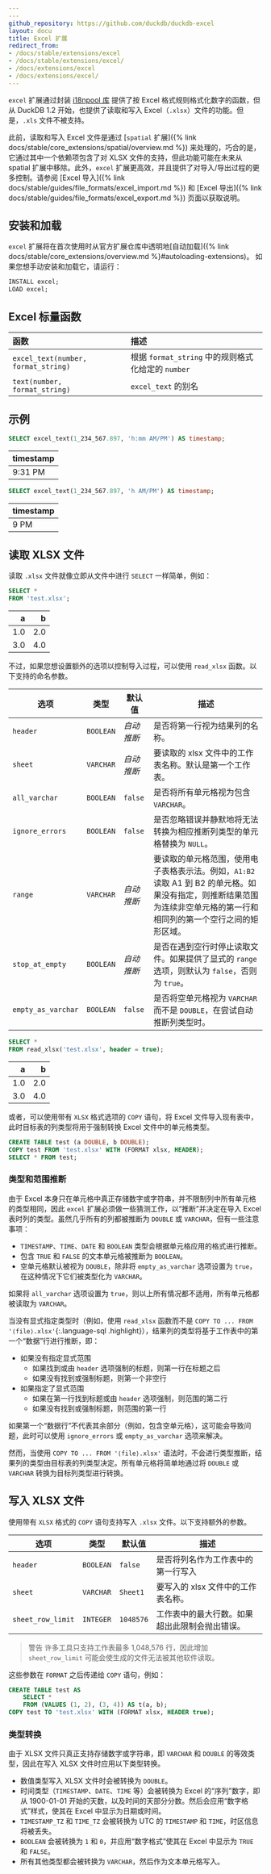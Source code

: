 ```yaml
---
---
github_repository: https://github.com/duckdb/duckdb-excel
layout: docu
title: Excel 扩展
redirect_from:
- /docs/stable/extensions/excel
- /docs/stable/extensions/excel/
- /docs/extensions/excel
- /docs/extensions/excel/
---
```


`excel` 扩展通过封装 [i18npool 库](https://www.openoffice.org/l10n/i18n_framework/index.html) 提供了按 Excel 格式规则格式化数字的函数，但从 DuckDB 1.2 开始，也提供了读取和写入 Excel（`.xlsx`）文件的功能。但是，`.xls` 文件不被支持。

此前，读取和写入 Excel 文件是通过 [`spatial` 扩展]({% link docs/stable/core_extensions/spatial/overview.md %}) 来处理的，巧合的是，它通过其中一个依赖项包含了对 XLSX 文件的支持，但此功能可能在未来从 spatial 扩展中移除。此外，`excel` 扩展更高效，并且提供了对导入/导出过程的更多控制。请参阅 [Excel 导入]({% link docs/stable/guides/file_formats/excel_import.md %}) 和 [Excel 导出]({% link docs/stable/guides/file_formats/excel_export.md %}) 页面以获取说明。

## 安装和加载

`excel` 扩展将在首次使用时从官方扩展仓库中透明地[自动加载]({% link docs/stable/core_extensions/overview.md %}#autoloading-extensions)。
如果您想手动安装和加载它，请运行：

```sql
INSTALL excel;
LOAD excel;
```

## Excel 标量函数

| 函数                            | 描述                                                          |
| :---------------------------------- | :------------------------------------------------------------------- |
| `excel_text(number, format_string)` | 根据 `format_string` 中的规则格式化给定的 `number` |
| `text(number, format_string)`       | `excel_text` 的别名                                               |

## 示例

```sql
SELECT excel_text(1_234_567.897, 'h:mm AM/PM') AS timestamp;
```

| timestamp |
| --------- |
| 9:31 PM   |

```sql
SELECT excel_text(1_234_567.897, 'h AM/PM') AS timestamp;
```

| timestamp |
| --------- |
| 9 PM      |

## 读取 XLSX 文件

读取 `.xlsx` 文件就像立即从文件中进行 `SELECT` 一样简单，例如：

```sql
SELECT *
FROM 'test.xlsx';
```

|   a |   b |
| --: | --: |
| 1.0 | 2.0 |
| 3.0 | 4.0 |

不过，如果您想设置额外的选项以控制导入过程，可以使用 `read_xlsx` 函数。以下支持的命名参数。

| 选项             | 类型      | 默认值                  | 描述                                                                                                                                                                                                                                                                                           |
| ------------------ | --------- | ------------------------ | ----------------------------------------------------------------------------------------------------------------------------------------------------------------------------------------------------------------------------------------------------------------------------------------------------- |
| `header`           | `BOOLEAN` | _自动推断_              | 是否将第一行视为结果列的名称。                                                                                                                                                                                                                                               |
| `sheet`            | `VARCHAR` | _自动推断_              | 要读取的 xlsx 文件中的工作表名称。默认是第一个工作表。                                                                                                                                                                                                                           |
| `all_varchar`      | `BOOLEAN` | `false`                  | 是否将所有单元格视为包含 `VARCHAR`。                                                                                                                                                                                                                                                   |
| `ignore_errors`    | `BOOLEAN` | `false`                  | 是否忽略错误并静默地将无法转换为相应推断列类型的单元格替换为 `NULL`。                                                                                                                                                                                                                                        |
| `range`            | `VARCHAR` | _自动推断_              | 要读取的单元格范围，使用电子表格表示法。例如，`A1:B2` 读取 A1 到 B2 的单元格。如果没有指定，则推断结果范围为连续非空单元格的第一行和相同列的第一个空行之间的矩形区域。 |
| `stop_at_empty`    | `BOOLEAN` | _自动推断_              | 是否在遇到空行时停止读取文件。如果提供了显式的 `range` 选项，则默认为 `false`，否则为 `true`。                                                                                                                                                                                                           |
| `empty_as_varchar` | `BOOLEAN` | `false`                  | 是否将空单元格视为 `VARCHAR` 而不是 `DOUBLE`，在尝试自动推断列类型时。                                                                                                                                                                                        |

```sql
SELECT *
FROM read_xlsx('test.xlsx', header = true);
```

|   a |   b |
| --: | --: |
| 1.0 | 2.0 |
| 3.0 | 4.0 |

或者，可以使用带有 `XLSX` 格式选项的 `COPY` 语句，将 Excel 文件导入现有表中，此时目标表的列类型将用于强制转换 Excel 文件中的单元格类型。

```sql
CREATE TABLE test (a DOUBLE, b DOUBLE);
COPY test FROM 'test.xlsx' WITH (FORMAT xlsx, HEADER);
SELECT * FROM test;
```

### 类型和范围推断

由于 Excel 本身只在单元格中真正存储数字或字符串，并不限制列中所有单元格的类型相同，因此 `excel` 扩展必须做一些猜测工作，以“推断”并决定在导入 Excel 表时列的类型。虽然几乎所有的列都被推断为 `DOUBLE` 或 `VARCHAR`，但有一些注意事项：

* `TIMESTAMP`、`TIME`、`DATE` 和 `BOOLEAN` 类型会根据单元格应用的格式进行推断。
* 包含 `TRUE` 和 `FALSE` 的文本单元格被推断为 `BOOLEAN`。
* 空单元格默认被视为 `DOUBLE`，除非将 `empty_as_varchar` 选项设置为 `true`，在这种情况下它们被类型化为 `VARCHAR`。

如果将 `all_varchar` 选项设置为 `true`，则以上所有情况都不适用，所有单元格都被读取为 `VARCHAR`。

当没有显式指定类型时（例如，使用 `read_xlsx` 函数而不是 `COPY TO ... FROM '⟨file⟩.xlsx'`{:.language-sql .highlight}），结果列的类型将基于工作表中的第一个“数据”行进行推断，即：

* 如果没有指定显式范围
  * 如果找到或由 `header` 选项强制的标题，则第一行在标题之后
  * 如果没有找到或强制标题，则第一个非空行
* 如果指定了显式范围
  * 如果在第一行找到标题或由 `header` 选项强制，则范围的第二行
  * 如果没有找到或强制标题，则范围的第一行

如果第一个“数据行”不代表其余部分（例如，包含空单元格），这可能会导致问题，此时可以使用 `ignore_errors` 或 `empty_as_varchar` 选项来解决。

然而，当使用 `COPY TO ... FROM '⟨file⟩.xlsx'` 语法时，不会进行类型推断，结果列的类型由目标表的列类型决定。所有单元格将简单地通过将 `DOUBLE` 或 `VARCHAR` 转换为目标列类型进行转换。

## 写入 XLSX 文件

使用带有 `XLSX` 格式的 `COPY` 语句支持写入 `.xlsx` 文件。以下支持额外的参数。

| 选项            | 类型      | 默认值   | 描述                                                                          |
| ----------------- | --------- | --------- | ------------------------------------------------------------------------------------ |
| `header`          | `BOOLEAN` | `false`   | 是否将列名作为工作表中的第一行写入                      |
| `sheet`           | `VARCHAR` | `Sheet1`  | 要写入的 xlsx 文件中的工作表名称。                                     |
| `sheet_row_limit` | `INTEGER` | `1048576` | 工作表中的最大行数。如果超出此限制会抛出错误。 |

> 警告 许多工具只支持工作表最多 1,048,576 行，因此增加 `sheet_row_limit` 可能会使生成的文件无法被其他软件读取。

这些参数在 `FORMAT` 之后传递给 `COPY` 语句，例如：

```sql
CREATE TABLE test AS
    SELECT *
    FROM (VALUES (1, 2), (3, 4)) AS t(a, b);
COPY test TO 'test.xlsx' WITH (FORMAT xlsx, HEADER true);
```

### 类型转换

由于 XLSX 文件只真正支持存储数字或字符串，即 `VARCHAR` 和 `DOUBLE` 的等效类型，因此在写入 XLSX 文件时应用以下类型转换。

* 数值类型写入 XLSX 文件时会被转换为 `DOUBLE`。
* 时间类型（`TIMESTAMP`、`DATE`、`TIME` 等）会被转换为 Excel 的“序列”数字，即从 1900-01-01 开始的天数，以及时间的天部分分数。然后会应用“数字格式”样式，使其在 Excel 中显示为日期或时间。
* `TIMESTAMP_TZ` 和 `TIME_TZ` 会被转换为 UTC 的 `TIMESTAMP` 和 `TIME`，时区信息将被丢失。
* `BOOLEAN` 会被转换为 `1` 和 `0`，并应用“数字格式”使其在 Excel 中显示为 `TRUE` 和 `FALSE`。
* 所有其他类型都会被转换为 `VARCHAR`，然后作为文本单元格写入。